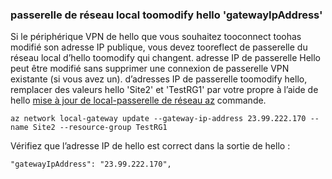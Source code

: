 ### <a name="toomodify-hello-local-network-gateway-gatewayipaddress"></a>passerelle de réseau local toomodify hello 'gatewayIpAddress'

Si le périphérique VPN de hello que vous souhaitez tooconnect toohas modifié son adresse IP publique, vous devez tooreflect de passerelle du réseau local d’hello toomodify qui changent. adresse IP de passerelle Hello peut être modifié sans supprimer une connexion de passerelle VPN existante (si vous avez un). d’adresses IP de passerelle toomodify hello, remplacer des valeurs hello 'Site2' et 'TestRG1' par votre propre à l’aide de hello [mise à jour de local-passerelle de réseau az](https://docs.microsoft.com/cli/azure/network/local-gateway#update) commande.

```azurecli
az network local-gateway update --gateway-ip-address 23.99.222.170 --name Site2 --resource-group TestRG1
```

Vérifiez que l’adresse IP de hello est correct dans la sortie de hello :

```
"gatewayIpAddress": "23.99.222.170",
```